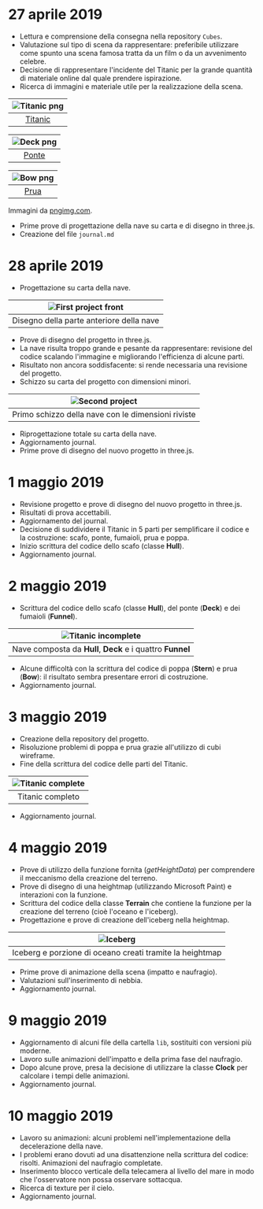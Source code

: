 # 27 aprile 2019

* Lettura e comprensione della consegna nella repository `Cubes`.
* Valutazione sul tipo di scena da rappresentare: preferibile utilizzare come spunto una scena famosa tratta da un film o da un avvenimento celebre.
* Decisione di rappresentare l'incidente del Titanic per la grande quantità di materiale online dal quale prendere ispirazione.
* Ricerca di immagini e materiale utile per la realizzazione della scena.

| ![Titanic png](pics/titanic_PNG1.png) |
| :-----------------------------------: |
| [Titanic](https://pngimg.com/download/65349) |

| ![Deck png](pics/titanic_PNG40.png) |
| :---------------------------------: |
| [Ponte](https://pngimg.com/download/65388) |

| ![Bow png](pics/titanic_PNG37.png) |
| :--------------------------------: |
| [Prua](https://pngimg.com/download/65385) |

Immagini da [pngimg.com](https://pngimg.com).
* Prime prove di progettazione della nave su carta e di disegno in three.js.
* Creazione del file `journal.md`

# 28 aprile 2019

* Progettazione su carta della nave.

| ![First project front](pics/primo_progetto.jpg) |
| :---------------------------------------------: |
| Disegno della parte anteriore della nave |

* Prove di disegno del progetto in three.js.
* La nave risulta troppo grande e pesante da rappresentare: revisione del codice scalando l'immagine e migliorando l'efficienza di alcune parti.
* Risultato non ancora soddisfacente: si rende necessaria una revisione del progetto.
* Schizzo su carta del progetto con dimensioni minori.

| ![Second project](pics/schizzo_progetto.jpg) |
| :-----------------------------------------------: |
| Primo schizzo della nave con le dimensioni riviste |

* Riprogettazione totale su carta della nave.
* Aggiornamento journal.
* Prime prove di disegno del nuovo progetto in three.js.

# 1 maggio 2019

* Revisione progetto e prove di disegno del nuovo progetto in three.js.
* Risultati di prova accettabili.
* Aggiornamento del journal.
* Decisione di suddividere il Titanic in 5 parti per semplificare il codice e la costruzione: scafo, ponte, fumaioli, prua e poppa.
* Inizio scrittura del codice dello scafo (classe **Hull**).
* Aggiornamento journal.

# 2 maggio 2019

* Scrittura del codice dello scafo (classe **Hull**), del ponte (**Deck**) e dei fumaioli (**Funnel**).

| ![Titanic incomplete](pics/titanic_scr_1.png) |
| :--------------------------------------------: |
| Nave composta da **Hull**, **Deck** e i quattro **Funnel** |

* Alcune difficoltà con la scrittura del codice di poppa (**Stern**) e prua (**Bow**): il risultato sembra presentare errori di costruzione.
* Aggiornamento journal.

# 3 maggio 2019

* Creazione della repository del progetto.
* Risoluzione problemi di poppa e prua grazie all'utilizzo di cubi wireframe.
* Fine della scrittura del codice delle parti del Titanic.

| ![Titanic complete](pics/titanic_scr_2.png) |
| :-----------------------------------------: |
| Titanic completo |

* Aggiornamento journal.

# 4 maggio 2019

* Prove di utilizzo della funzione fornita (*getHeightData*) per comprendere il meccanismo della creazione del terreno.
* Prove di disegno di una heightmap (utilizzando Microsoft Paint) e interazioni con la funzione.
* Scrittura del codice della classe **Terrain** che contiene la funzione per la creazione del terreno (cioè l'oceano e l'iceberg).
* Progettazione e prove di creazione dell'iceberg nella heightmap.

| ![Iceberg](pics/heightmap_iceberg.png) |
| :------------------------------------: |
| Iceberg e porzione di oceano creati tramite la heightmap |

* Prime prove di animazione della scena (impatto e naufragio).
* Valutazioni sull'inserimento di nebbia.
* Aggiornamento journal.

# 9 maggio 2019

* Aggiornamento di alcuni file della cartella `lib`, sostituiti con versioni più moderne.
* Lavoro sulle animazioni dell'impatto e della prima fase del naufragio.
* Dopo alcune prove, presa la decisione di utilizzare la classe **Clock** per calcolare i tempi delle animazioni.
* Aggiornamento journal.

# 10 maggio 2019

* Lavoro su animazioni: alcuni problemi nell'implementazione della decelerazione della nave.
* I problemi erano dovuti ad una disattenzione nella scrittura del codice: risolti. Animazioni del naufragio completate.
* Inserimento blocco verticale della telecamera al livello del mare in modo che l'osservatore non possa osservare sottacqua.
* Ricerca di texture per il cielo.
* Aggiornamento journal.
